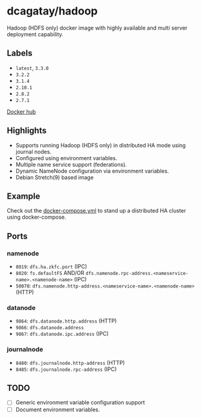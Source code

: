 # dcagatay/hadoop

Hadoop (HDFS only) docker image with highly available and multi server deployment capability.

## Labels

- `latest`, `3.3.0`
- `3.2.2`
- `3.1.4`
- `2.10.1`
- `2.8.2`
- `2.7.1`

[Docker hub](https://hub.docker.com/r/dcagatay/hadoop)

## Highlights

- Supports running Hadoop (HDFS only) in distributed HA mode using journal nodes.
- Configured using environment variables.
- Multiple name service support (federations).
- Dynamic NameNode configuration via environment variables.
- Debian Stretch(9) based image

## Example

Check out the [docker-compose.yml](docker-compose.yml) to stand up a distributed HA cluster
using docker-compose.

## Ports

### namenode

- `8019`: `dfs.ha.zkfc.port` (IPC)
- `8020`: `fs.defaultFS` AND/OR `dfs.namenode.rpc-address.<nameservice-name>.<namenode-name>` (IPC)
- `50070`: `dfs.namenode.http-address.<nameservice-name>.<namenode-name>` (HTTP)

### datanode

- `9864`: `dfs.datanode.http.address` (HTTP)
- `9866`: `dfs.datanode.address`
- `9867`: `dfs.datanode.ipc.address` (IPC)

### journalnode

- `8480`: `dfs.journalnode.http-address` (HTTP)
- `8485`: `dfs.journalnode.rpc-address` (IPC)

## TODO

- [ ] Generic environment variable configuration support
- [ ] Document environment variables.
